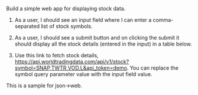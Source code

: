Build a simple web app for displaying stock data.

1. As a user, I should see an input field where I can enter a comma-separated list of stock symbols.

2. As a user, I should see a submit button and on clicking the submit it should display all the stock details (entered in the input) in a table below.

3. Use this link to fetch stock details, https://api.worldtradingdata.com/api/v1/stock?symbol=SNAP,TWTR,VOD.L&api_token=demo. You can replace the symbol query parameter value with the input field value.

This is a sample for json->web.